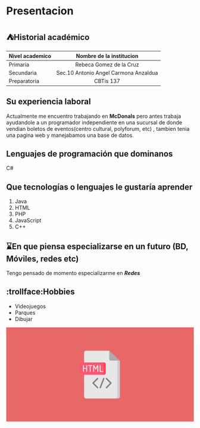 # Presentacion

## :tent:Historial académico 

| Nivel academico   | Nombre de la institucion              |
| :---              |    :----:                             |
| Primaria          | Rebeca Gomez de la Cruz               |
| Secundaria        | Sec.10 Antonio Angel Carmona Anzaldua | 
| Preparatoria      |     CBTis 137                         |

## Su experiencia laboral
Actualmente me encuentro trabajando en **McDonals** pero antes trabaja ayudandole a un programador independiente en una sucursal de donde vendian boletos de eventos(centro cultural, polyforum, etc) , tambien tenia una pagina web y manejabamos una base de datos. 

## Lenguajes de programación que dominanos
C#

## Que tecnologías o lenguajes le gustaría aprender
1. Java
2. HTML
3. PHP
4. JavaScript
5. C++

## :hourglass:En que piensa especializarse en un futuro (BD, Móviles, redes etc)
Tengo pensado de momento especializarme en ***Redes***

## :trollface:Hobbies
- Videojuegos
- Parques
- Dibujar

![Tux, the Linux mascot](/images/html.jpg)